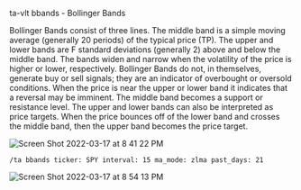 ta-vlt bbands - Bollinger Bands

Bollinger Bands consist of three lines. The middle band is a simple moving average (generally 20 periods) of the typical price (TP). The upper and lower bands are F standard deviations (generally 2) above and below the middle band. The bands widen and narrow when the volatility of the price is higher or lower, respectively. Bollinger Bands do not, in themselves, generate buy or sell signals; they are an indicator of overbought or oversold conditions. When the price is near the upper or lower band it indicates that a reversal may be imminent. The middle band becomes a support or resistance level. The upper and lower bands can also be interpreted as price targets. When the price bounces off of the lower band and crosses the middle band, then the upper band becomes the price target.

![Screen Shot 2022-03-17 at 8 41 22 PM](https://user-images.githubusercontent.com/85772166/158933493-1717a982-b8e2-43b0-be7a-68e70f5efc54.png)


```
/ta bbands ticker: SPY interval: 15 ma_mode: zlma past_days: 21
```

![Screen Shot 2022-03-17 at 8 54 13 PM](https://user-images.githubusercontent.com/85772166/158934563-60434525-d744-4a3f-b839-f5e201ea94a9.png)
